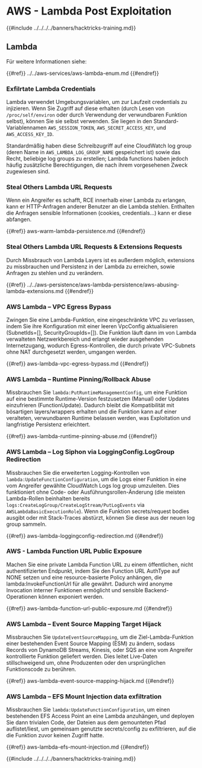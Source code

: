 # AWS - Lambda Post Exploitation

{{#include ../../../../banners/hacktricks-training.md}}

## Lambda

Für weitere Informationen siehe:

{{#ref}}
../../aws-services/aws-lambda-enum.md
{{#endref}}

### Exfilrtate Lambda Credentials

Lambda verwendet Umgebungsvariablen, um zur Laufzeit credentials zu injizieren. Wenn Sie Zugriff auf diese erhalten (durch Lesen von `/proc/self/environ` oder durch Verwendung der verwundbaren Funktion selbst), können Sie sie selbst verwenden. Sie liegen in den Standard-Variablennamen `AWS_SESSION_TOKEN`, `AWS_SECRET_ACCESS_KEY`, und `AWS_ACCESS_KEY_ID`.

Standardmäßig haben diese Schreibzugriff auf eine CloudWatch log group (deren Name in `AWS_LAMBDA_LOG_GROUP_NAME` gespeichert ist) sowie das Recht, beliebige log groups zu erstellen; Lambda functions haben jedoch häufig zusätzliche Berechtigungen, die nach ihrem vorgesehenen Zweck zugewiesen sind.

### Steal Others Lambda URL Requests

Wenn ein Angreifer es schafft, RCE innerhalb einer Lambda zu erlangen, kann er HTTP-Anfragen anderer Benutzer an die Lambda stehlen. Enthalten die Anfragen sensible Informationen (cookies, credentials...) kann er diese abfangen.

{{#ref}}
aws-warm-lambda-persistence.md
{{#endref}}

### Steal Others Lambda URL Requests & Extensions Requests

Durch Missbrauch von Lambda Layers ist es außerdem möglich, extensions zu missbrauchen und Persistenz in der Lambda zu erreichen, sowie Anfragen zu stehlen und zu verändern.

{{#ref}}
../../aws-persistence/aws-lambda-persistence/aws-abusing-lambda-extensions.md
{{#endref}}

### AWS Lambda – VPC Egress Bypass

Zwingen Sie eine Lambda-Funktion, eine eingeschränkte VPC zu verlassen, indem Sie ihre Konfiguration mit einer leeren VpcConfig aktualisieren (SubnetIds=[], SecurityGroupIds=[]). Die Funktion läuft dann im von Lambda verwalteten Netzwerkbereich und erlangt wieder ausgehenden Internetzugang, wodurch Egress-Kontrollen, die durch private VPC-Subnets ohne NAT durchgesetzt werden, umgangen werden.

{{#ref}}
aws-lambda-vpc-egress-bypass.md
{{#endref}}

### AWS Lambda – Runtime Pinning/Rollback Abuse

Missbrauchen Sie `lambda:PutRuntimeManagementConfig`, um eine Funktion auf eine bestimmte Runtime-Version festzusetzen (Manual) oder Updates einzufrieren (FunctionUpdate). Dadurch bleibt die Kompatibilität mit bösartigen layers/wrappers erhalten und die Funktion kann auf einer veralteten, verwundbaren Runtime belassen werden, was Exploitation und langfristige Persistenz erleichtert.

{{#ref}}
aws-lambda-runtime-pinning-abuse.md
{{#endref}}

### AWS Lambda – Log Siphon via LoggingConfig.LogGroup Redirection

Missbrauchen Sie die erweiterten Logging-Kontrollen von `lambda:UpdateFunctionConfiguration`, um die Logs einer Funktion in eine vom Angreifer gewählte CloudWatch Logs log group umzuleiten. Dies funktioniert ohne Code- oder Ausführungsrollen-Änderung (die meisten Lambda-Rollen beinhalten bereits `logs:CreateLogGroup/CreateLogStream/PutLogEvents` via `AWSLambdaBasicExecutionRole`). Wenn die Funktion secrets/request bodies ausgibt oder mit Stack-Traces abstürzt, können Sie diese aus der neuen log group sammeln.

{{#ref}}
aws-lambda-loggingconfig-redirection.md
{{#endref}}

### AWS - Lambda Function URL Public Exposure

Machen Sie eine private Lambda Function URL zu einem öffentlichen, nicht authentifizierten Endpunkt, indem Sie den Function URL AuthType auf NONE setzen und eine resource-basierte Policy anhängen, die lambda:InvokeFunctionUrl für alle gewährt. Dadurch wird anonyme Invocation interner Funktionen ermöglicht und sensible Backend-Operationen können exponiert werden.

{{#ref}}
aws-lambda-function-url-public-exposure.md
{{#endref}}

### AWS Lambda – Event Source Mapping Target Hijack

Missbrauchen Sie `UpdateEventSourceMapping`, um die Ziel-Lambda-Funktion einer bestehenden Event Source Mapping (ESM) zu ändern, sodass Records von DynamoDB Streams, Kinesis, oder SQS an eine vom Angreifer kontrollierte Funktion geliefert werden. Dies leitet Live-Daten stillschweigend um, ohne Produzenten oder den ursprünglichen Funktionscode zu berühren.

{{#ref}}
aws-lambda-event-source-mapping-hijack.md
{{#endref}}

### AWS Lambda – EFS Mount Injection data exfiltration

Missbrauchen Sie `lambda:UpdateFunctionConfiguration`, um einen bestehenden EFS Access Point an eine Lambda anzuhängen, und deployen Sie dann trivialen Code, der Dateien aus dem gemounteten Pfad auflistet/liest, um gemeinsam genutzte secrets/config zu exfiltrieren, auf die die Funktion zuvor keinen Zugriff hatte.

{{#ref}}
aws-lambda-efs-mount-injection.md
{{#endref}}



{{#include ../../../../banners/hacktricks-training.md}}
